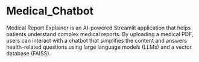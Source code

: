 # Medical_Chatbot
Medical Report Explainer is an AI-powered Streamlit application that helps patients understand complex medical reports. By uploading a medical PDF, users can interact with a chatbot that simplifies the content and answers health-related questions using large language models (LLMs) and a vector database (FAISS).
